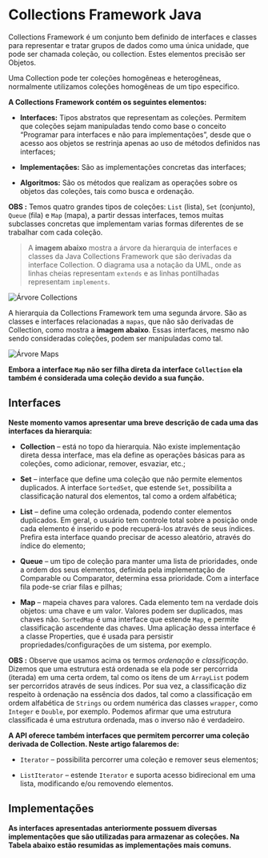 # Collections Framework Java

Collections Framework é um conjunto bem definido de interfaces e classes para representar e tratar grupos de dados como uma única unidade, que pode ser chamada coleção, ou collection.  Estes elementos precisão ser Objetos.

Uma Collection pode ter coleções homogêneas e heterogêneas, normalmente utilizamos coleções homogêneas de um tipo especifico.

**A Collections Framework contém os seguintes elementos:**

- **Interfaces:**  Tipos abstratos que representam as coleções. Permitem que coleções sejam manipuladas tendo como base o conceito “Programar para interfaces e não para implementações”, desde que o acesso aos objetos se restrinja apenas ao uso de métodos definidos nas interfaces;

- **Implementações:** São as implementações concretas das interfaces;

- **Algoritmos:** São os métodos que realizam as operações sobre os objetos das coleções, tais como busca e ordenação.


**OBS :** Temos quatro grandes tipos de coleções: `List` (lista), `Set` (conjunto), `Queue` (fila) e `Map` (mapa), a partir dessas interfaces, temos muitas subclasses concretas que implementam varias formas diferentes de se trabalhar com cada coleção.

> A **imagem abaixo** mostra a árvore da hierarquia de interfaces e classes da Java Collections Framework que são derivadas da interface Collection. O diagrama usa a notação da UML, onde as linhas cheias representam `extends` e as linhas pontilhadas representam `implements`.


<picture>
	<source media="(prefers-color-scheme: dark)" srcset="https://arquivo.devmedia.com.br/REVISTAS/easyjava/imagens/1/4/image001.jpg">
 	<source media="(prefers-color-screme: light)" srcset="https://arquivo.devmedia.com.br/REVISTAS/easyjava/imagens/1/4/image001.jpg">
 	<img alt="Árvore Collections" src="https://arquivo.devmedia.com.br/REVISTAS/easyjava/imagens/1/4/image001.jpg">

</picture> 

A hierarquia da Collections Framework tem uma segunda árvore. São as classes e interfaces relacionadas a `mapas`, que não são derivadas de Collection, como mostra a **imagem abaixo**. Essas interfaces, mesmo não sendo consideradas coleções, podem ser manipuladas como tal.

<picture>
	<source media="(prefers-color-scheme: dark)" srcset="https://arquivo.devmedia.com.br/REVISTAS/easyjava/imagens/1/4/image002.jpg">
 	<source media="(prefers-color-screme: light)" srcset="https://arquivo.devmedia.com.br/REVISTAS/easyjava/imagens/1/4/image002.jpg">
 	<img alt="Árvore Maps" src="https://arquivo.devmedia.com.br/REVISTAS/easyjava/imagens/1/4/image002.jpg">

</picture> 

**Embora a interface `Map` não ser filha direta da interface `Collection` ela também é considerada uma coleção devido a sua função.**


## Interfaces

**Neste momento vamos apresentar uma breve descrição de cada uma das interfaces da hierarquia:**

- **Collection** – está no topo da hierarquia. Não existe implementação direta dessa interface, mas ela define as operações básicas para as coleções, como adicionar, remover, esvaziar, etc.;


- **Set** – interface que define uma coleção que não permite elementos duplicados. A interface `SortedSet`, que estende `Set`, possibilita a classificação natural dos elementos, tal como a ordem alfabética;


- **List** – define uma coleção ordenada, podendo conter elementos duplicados. Em geral, o usuário tem controle total sobre a posição onde cada elemento é inserido e pode recuperá-los através de seus índices. Prefira esta interface quando precisar de acesso aleatório, através do índice do elemento;


- **Queue** – um tipo de coleção para manter uma lista de prioridades, onde a ordem dos seus elementos, definida pela implementação de Comparable ou Comparator, determina essa prioridade. Com a interface fila pode-se criar filas e pilhas;


- **Map** – mapeia chaves para valores. Cada elemento tem na verdade dois objetos: uma chave e um valor. Valores podem ser duplicados, mas chaves não. `SortedMap` é uma interface que estende `Map`, e permite classificação ascendente das chaves. Uma aplicação dessa interface é a classe Properties, que é usada para persistir propriedades/configurações de um sistema, por exemplo.


**OBS :** Observe que usamos acima os termos *ordenação* e *classificação*. Dizemos que uma estrutura está ordenada se ela pode ser percorrida (iterada) em uma certa ordem, tal como os itens de um `ArrayList` podem ser percorridos através de seus índices. Por sua vez, a classificação diz respeito à ordenação na essência dos dados, tal como a classificação em ordem alfabética de `Strings` ou ordem numérica das classes `wrapper`, como `Integer` e `Double`, por exemplo. Podemos afirmar que uma estrutura classificada é uma estrutura ordenada, mas o inverso não é verdadeiro.

**A API oferece também interfaces que permitem percorrer uma coleção derivada de Collection. Neste artigo falaremos de:**

- `Iterator` – possibilita percorrer uma coleção e remover seus elementos;

- `ListIterator` – estende `Iterator` e suporta acesso bidirecional em uma lista, modificando e/ou removendo elementos.


## Implementações

**As interfaces apresentadas anteriormente possuem diversas implementações que são utilizadas para armazenar as coleções. Na **Tabela abaixo** estão resumidas as implementações mais comuns.**


